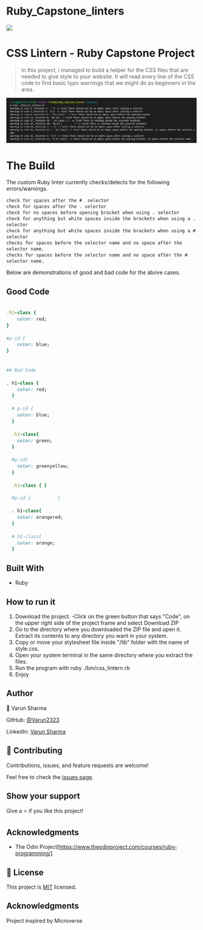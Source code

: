 # Ruby_Capstone_linters
![](https://img.shields.io/badge/Microverse-blueviolet)
# CSS Lintern - Ruby Capstone Project
> In this project, i managed to build a helper for the CSS files that are needed to give style to your website. It will read every line of the CSS code to find basic typo warnings that we might do as beginners in the area.

![screenshot](assets/screenshot.PNG)

# The Build

The custom Ruby linter currently checks/detects for the following errors/warnings.

    check for spaces after the #  selector
    check for spaces after the . selector
    check for no spaces before opening bracket when using . selector
    check for anything but white spaces inside the brackets when using a . selector
    check for anything but white spaces inside the brackets when using a # selector
    checks for spaces before the selector name and no space after the selector name.
    checks for spaces before the selector name and no space after the # selector name.

Below are demonstrations of good and bad code for the above cases.

## Good Code
~~~ruby

.h1-class {
    color: red;
}

#p-id {
    color: blue;
}


## Bad Code

. h1-class {
    color: red;
  } 
  
  # p-id {
    color: blue;
  }
  
  .h1-class{
    color: green;
  }        
  
  #p-id{
    color: greenyellow;
  }
  
  .h1-class { }  
  
  #p-id {          }  
  
  . h1-class{
    color: orangered;
  } 
  
  # h1-class{
    color: orange;
  }
~~~    

## Built With
- Ruby

## How to run it
1. Download the project.
-Click on the green button that says "Code", on the upper right side of the project frame and select Download ZIP
2. Go to the directory where you downloaded the ZIP file and open it. Extract its contents to any directory you want in your system.
3. Copy or move your stylesheet file inside "/lib" folder with the name of style.css.
4. Open your system terminal in the same directory where you extract the files.
5. Run the program with ruby ./bin/css_lintern.rb
6. Enjoy


## Author

👤 Varun Sharma

GitHub: [@Varun2323](https://github.com/Varun2323)

LinkedIn: [Varun Sharma](https://www.linkedin.com/in/varun-sharma-82b29b82/) 



## 🤝 Contributing

Contributions, issues, and feature requests are welcome!

Feel free to check the [issues page](https://github.com/NataJenkins/TicTacToe/issues).

## Show your support

Give a ⭐️ if you like this project!

## Acknowledgments

- The Odin Project[https://www.theodinproject.com/courses/ruby-programming/]

## 📝 License

This project is [MIT](lic.url) licensed.
## Acknowledgments

Project inspired by Microverse